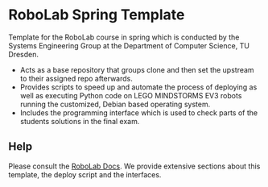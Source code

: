 # RoboLab Spring Template

Template for the RoboLab course in spring which is conducted by the Systems Engineering Group at the Department of Computer Science, TU Dresden.

* Acts as a base repository that groups clone and then set the upstream to their assigned repo afterwards.
* Provides scripts to speed up and automate the process of deploying as well as executing Python code on LEGO MINDSTORMS EV3 robots running the customized, Debian based operating system.
* Includes the programming interface which is used to check parts of the students solutions in the final exam.


## Help

Please consult the [RoboLab Docs](https://robolab.inf.tu-dresden.de).
We provide extensive sections about this template, the deploy script and the interfaces.
